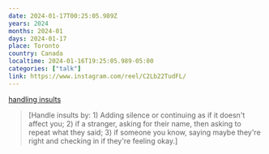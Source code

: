 ```yaml
---
date: 2024-01-17T00:25:05.989Z
years: 2024
months: 2024-01
days: 2024-01-17
place: Toronto
country: Canada
localtime: 2024-01-16T19:25:05.989-05:00
categories: ["talk"]
link: https://www.instagram.com/reel/C2Lb22TudFL/
---
```

[handling insults](https://www.instagram.com/reel/C2Lb22TudFL/)

> [Handle insults by: 1) Adding silence or continuing as if it doesn't affect you; 2) if a stranger, asking for their name, then asking to repeat what they said; 3) if someone you know, saying maybe they're right and checking in if they're feeling okay.]
